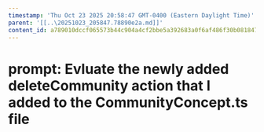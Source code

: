 ```yaml
---
timestamp: 'Thu Oct 23 2025 20:58:47 GMT-0400 (Eastern Daylight Time)'
parent: '[[..\20251023_205847.78890e2a.md]]'
content_id: a789010dccf065573b44c904a4cf2bbe5a392683a0f6af486f30b0818476d9f6
---
```


# prompt: Evluate the newly added deleteCommunity  action that I added to the CommunityConcept.ts file
